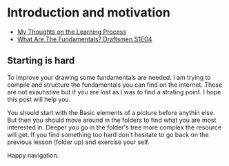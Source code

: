 # Introduction and motivation

- [My Thoughts on the Learning Process](https://www.youtube.com/watch?v=sXgaNuxf1vk)
- [What Are The Fundamentals? Draftsmen S1E04](https://www.youtube.com/watch?v=6Aplx3ETh6U&t=454s)

## Starting is hard

To improve your drawing some fundamentals are needed. I am trying to compile and structure the fundamentals you can find on the internet.
These are not exauhstive but if you are lost as I was to find a strating point. I hope this post will help you.

You should start with the Basic elements of a picture before anythin else. But then you should move around in the folders to find what you
are most interested in. Deeper you go in the folder's tree more complex the resource will get. If you find something too hard don't hesitate
to go back on the previous lesson (folder up) and exercise your self.

Happy navigation.